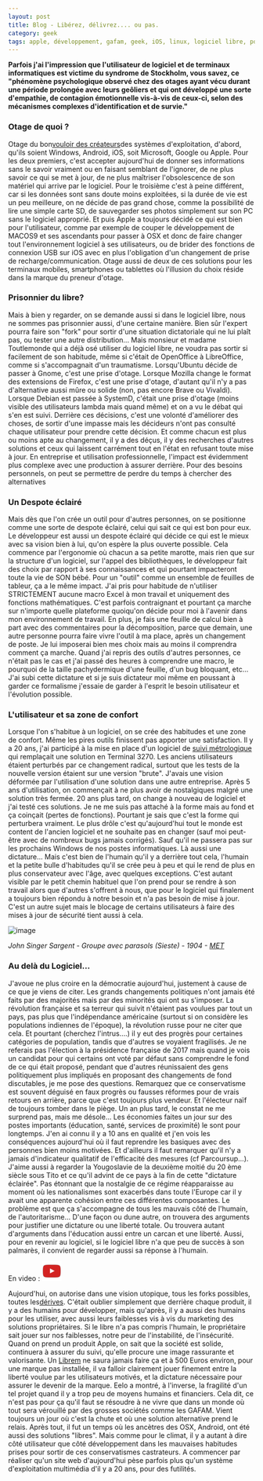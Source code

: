 ```yaml
---
layout: post
title: Blog - Libérez, délivrez.... ou pas.
category: geek
tags: apple, développement, gafam, geek, iOS, linux, logiciel libre, politique, Réflexion, windows
---
```

**Parfois j'ai l'impression que l'utilisateur de logiciel et de terminaux informatiques est victime du syndrome de Stockholm, vous savez, ce "phénomène psychologique observé chez des otages ayant vécu durant une période prolongée avec leurs geôliers et qui ont développé une sorte d'empathie, de contagion émotionnelle vis-à-vis de ceux-ci, selon des mécanismes complexes d'identification et de survie."**

### Otage de quoi ?

Otage du bon<a href="https://cyrille-borne.com/overdose-proprietaire-et-numerique/">vouloir des créateurs</a>des systèmes d'exploitation, d'abord, qu'ils soient Windows, Android, iOS, soit Microsoft, Google ou Apple. Pour les deux premiers, c'est accepter aujourd'hui de donner ses informations sans le savoir vraiment ou en faisant semblant de l'ignorer, de ne plus savoir ce qui se met à jour, de ne plus maîtriser l'obsolescence de son matériel qui arrive par le logiciel. Pour le troisième c'est à peine différent, car si les données sont sans doute moins exploitées, si la durée de vie est un peu meilleure, on ne décide de pas grand chose, comme la possibilité de lire une simple carte SD, de sauvegarder ses photos simplement sur son PC sans le logiciel approprié. Et puis Apple a toujours décidé ce qui est bien pour l'utilisateur, comme par exemple de couper le développement de MACOS9 et ses ascendants pour passer à OSX et donc de faire changer tout l'environnement logiciel à ses utilisateurs, ou de brider des fonctions de connexion USB sur iOS avec en plus l'obligation d'un changement de prise de recharge/communication. Otage aussi de deux de ces solutions pour les terminaux mobiles, smartphones ou tablettes où l'illusion du choix réside dans la marque du preneur d'otage.

### Prisonnier du libre?

Mais à bien y regarder, on se demande aussi si dans le logiciel libre, nous ne sommes pas prisonnier aussi, d'une certaine manière. Bien sûr l'expert pourra faire son "fork" pour sortir d'une situation dictatoriale qui ne lui plaît pas, ou tester une autre distribution... Mais monsieur et madame Toutlemonde qui a déjà osé utiliser du logiciel libre, ne voudra pas sortir si facilement de son habitude, même si c'était de OpenOffice à LibreOffice, comme si s'accompagnait d'un traumatisme. Lorsqu'Ubuntu décide de passer à Gnome, c'est une prise d'otage. Lorsque Mozilla change le format des extensions de Firefox, c'est une prise d'otage, d'autant qu'il n'y a pas d'alternative aussi mûre ou solide (non, pas encore Brave ou Vivaldi). Lorsque Debian est passée à SystemD, c'était une prise d'otage (moins visible des utilisateurs lambda mais quand même) et on a vu le débat qui s'en est suivi. Derrière ces décisions, c'est une volonté d'améliorer des choses, de sortir d'une impasse mais les décideurs n'ont pas consulté chaque utilisateur pour prendre cette décision. Et comme chacun est plus ou moins apte au changement, il y a des déçus, il y des recherches d'autres solutions et ceux qui laissent carrément tout en l'état en refusant toute mise à jour. En entreprise et utilisation professionnelle, l'impact est évidemment plus complexe avec une production à assurer derrière. Pour des besoins personnels, on peut se permettre de perdre du temps à chercher des alternatives

### Un Despote éclairé

Mais dès que l'on crée un outil pour d'autres personnes, on se positionne comme une sorte de despote éclairé, celui qui sait ce qui est bon pour eux. Le développeur est aussi un despote éclairé qui décide ce qui est le mieux avec sa vision bien à lui, qu'on espère la plus ouverte possible. Cela commence par l'ergonomie où chacun a sa petite marotte, mais rien que sur la structure d'un logiciel, sur l'appel des bibliothèques, le développeur fait des choix par rapport à ses connaissances et qui pourtant impacteront toute la vie de SON bébé. Pour un "outil" comme un ensemble de feuilles de tableur, ça a le même impact. J'ai pris pour habitude de n'utiliser STRICTEMENT aucune macro Excel à mon travail et uniquement des fonctions mathématiques. C'est parfois contraignant et pourtant ça marche sur n'importe quelle plateforme quoiqu'on décide pour moi à l'avenir dans mon environnement de travail. En plus, je fais une feuille de calcul bien à part avec des commentaires pour la décomposition, parce que demain, une autre personne pourra faire vivre l'outil à ma place, après un changement de poste. Je lui imposerai bien mes choix mais au moins il comprendra comment ça marche. Quand j'ai repris des outils d'autres personnes, ce n'était pas le cas et j'ai passé des heures à comprendre une macro, le pourquoi de la taille pachydermique d'une feuille, d'un bug bloquant, etc... J'ai subi cette dictature et si je suis dictateur moi même en poussant à garder ce formalisme j'essaie de garder à l'esprit le besoin utilisateur et l'évolution possible.

### L'utilisateur et sa zone de confort

Lorsque l'on s'habitue à un logiciel, on se crée des habitudes et une zone de confort. Même les pires outils finissent pas apporter une satisfaction. Il y a 20 ans, j'ai participé à la mise en place d'un logiciel de <a href="https://fr.wikipedia.org/wiki/Métrologie#Hiérarchie_de_l'étalonnage">suivi métrologique</a> qui remplaçait une solution en Terminal 3270. Les anciens utilisateurs étaient perturbés par ce changement radical, surtout que les tests de la nouvelle version étaient sur une version "brute". J'avais une vision déformée par l'utilisation d'une solution dans une autre entreprise. Après 5 ans d'utilisation, on commençait à ne plus avoir de nostalgiques malgré une solution très fermée. 20 ans plus tard, on change à nouveau de logiciel et j'ai testé ces solutions. Je ne me suis pas attaché à la forme mais au fond et ça coinçait (pertes de fonctions). Pourtant je sais que c'est la forme qui perturbera vraiment. Le plus drôle c'est qu'aujourd'hui tout le monde est content de l'ancien logiciel et ne souhaite pas en changer (sauf moi peut-être avec de nombreux bugs jamais corrigés). Sauf qu'il ne passera pas sur les prochains Windows de nos postes informatiques. Là aussi une dictature... Mais c'est bien de l'humain qu'il y a derrière tout cela, l'humain et la petite bulle d'habitudes qu'il se crée peu à peu et qui le rend de plus en plus conservateur avec l'âge, avec quelques exceptions. C'est autant visible par le petit chemin habituel que l'on prend pour se rendre à son travail alors que d'autres s'offrent à nous, que pour le logiciel qui finalement a toujours bien répondu à notre besoin et n'a pas besoin de mise à jour. C'est un autre sujet mais le blocage de certains utilisateurs à faire des mises à jour de sécurité tient aussi à cela.

![image](https://filedn.eu/llqi9IBxlYouGRXYG2xlROb/img/2018/singersargent.jpg)

*John Singer Sargent - Groupe avec parasols (Sieste) - 1904 - <a href="https://collectionapi.metmuseum.org/api/collection/v1/iiif/21438/1475033/main-image">MET</a>*

### Au delà du Logiciel...

J'avoue ne plus croire en la démocratie aujourd'hui, justement à cause de ce que je viens de citer. Les grands changements politiques n'ont jamais été faits par des majorités mais par des minorités qui ont su s'imposer. La révolution française et sa terreur qui suivit n'étaient pas voulues par tout un pays, pas plus que l'indépendance américaine (surtout si on considère les populations indiennes de l'époque), la révolution russe pour ne citer que cela. Et pourtant (cherchez l'intrus….) il y eut des progrès pour certaines catégories de population, tandis que d'autres se voyaient fragilisés. Je ne referais pas l'élection à la présidence française de 2017 mais quand je vois un candidat pour qui certains ont voté par défaut sans comprendre le fond de ce qui était proposé, pendant que d'autres réunissaient des gens politiquement plus impliqués en proposant des changements de fond discutables, je me pose des questions. Remarquez que ce conservatisme est souvent déguisé en faux progrès ou fausses réformes pour de vrais retours en arrière, parce que c'est toujours plus vendeur. Et l'électeur naïf de toujours tomber dans le piège. Un an plus tard, le constat ne me surprend pas, mais me désole... Les économies faites un jour sur des postes importants (éducation, santé, services de proximité) le sont pour longtemps. J'en ai connu il y a 10 ans en qualité et j'en vois les conséquences aujourd'hui où il faut reprendre les basiques avec des personnes bien moins motivées. Et d'ailleurs il faut remarquer qu'il n'y a jamais d'indicateur qualitatif de l'efficacité des mesures (cf Parcoursup...). J'aime aussi à regarder la Yougoslavie de la deuxième moitié du 20 ème siècle sous Tito et ce qu'il advint de ce pays à la fin de cette "dictature éclairée". Pas étonnant que la nostalgie de ce régime réapparaisse au moment où les nationalismes sont exacerbés dans toute l'Europe car il y avait une apparente cohésion entre ces différentes composantes. Le problème est que ça s'accompagne de tous les mauvais côté de l'humain, de l'autoritarisme… D'une façon ou dune autre, on trouvera des arguments pour justifier une dictature ou une liberté totale. Ou trouvera autant d'arguments dans l'éducation aussi entre un carcan et une liberté. Aussi, pour en revenir au logiciel, si le logiciel libre n'a que peu de succès à son palmarès, il convient de regarder aussi sa réponse à l'humain.

En video : [![video](/images/youtube.png)](https://www.youtube.com/watch?v=J8fFVOoqepc)

Aujourd'hui, on autorise dans une vision utopique, tous les forks possibles, toutes les<a href="http://frederic.bezies.free.fr/blog/?p=17972">dérives</a>. C'était oublier simplement que derrière chaque produit, il y a des humains pour développer, mais qu'après, il y a aussi des humains pour les utiliser, avec aussi leurs faiblesses vis à vis du marketing des solutions propriétaires. Si le libre n'a pas compris l'humain, le propriétaire sait jouer sur nos faiblesses, notre peur de l'instabilité, de l'insécurité. Quand on prend un produit Apple, on sait que la société est solide, continuera à assurer du suivi, qu'elle procure une image rassurante et valorisante. Un <a href="https://puri.sm/shop/librem-5/">Librem</a> ne saura jamais faire ça et à 500 Euros environ, pour une marque pas installée, il va falloir clairement jouer finement entre la liberté voulue par les utilisateurs motivés, et la dictature nécessaire pour assurer le devenir de la marque. Eelo a montré, à l'inverse, la fragilité d'un tel projet quand il y a trop peu de moyens humains et financiers. Cela dit, ce n'est pas pour ça qu'il faut se résoudre à ne vivre que dans un monde où tout sera vérouillé par des grosses sociétés comme les GAFAM. Vient toujours un jour où c'est la chute et où une solution alternative prend le relais. Après tout, il fut un temps où les ancètres des OSX, Android, ont été aussi des solutions "libres". Mais comme pour le climat, il y a autant à dire côté utilisateur que côté développement dans les mauvaises habitudes prises pour sortir de ces conservatismes castrateurs. A commencer par réaliser qu'un site web d'aujourd'hui pèse parfois plus qu'un système d'exploitation multimédia d'il y a 20 ans, pour des futilités.
